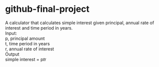 # github-final-project

A calculator that calculates simple interest given principal, annual rate of interest and time period in years.  
Input:  
    p, principal amount  
    t, time period in years  
    r, annual rate of interest  
Output  
    simple interest = p*t*r  
